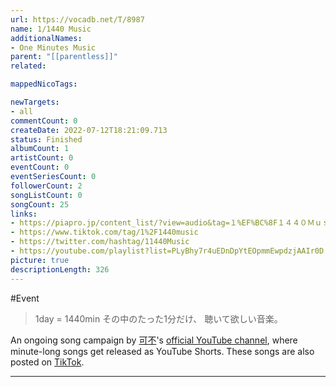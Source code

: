 ```yaml
---
url: https://vocadb.net/T/8987
name: 1/1440 Music
additionalNames: 
- One Minutes Music
parent: "[[parentless]]"
related:

mappedNicoTags:

newTargets:
- all
commentCount: 0
createDate: 2022-07-12T18:21:09.713
status: Finished
albumCount: 1
artistCount: 0
eventCount: 0
eventSeriesCount: 0
followerCount: 2
songListCount: 0
songCount: 25
links: 
- https://piapro.jp/content_list/?view=audio&tag=１%EF%BC%8F１４４０Ｍｕｓｉｃ
- https://www.tiktok.com/tag/1%2F1440music
- https://twitter.com/hashtag/11440Music
- https://youtube.com/playlist?list=PLyBhy7r4uEDnDpYtEOpmmEwpdzjAAIr0D
picture: true
descriptionLength: 326
---
```


#Event

>1day = 1440min
その中のたった1分だけ、
聴いて欲しい音楽。

An ongoing song campaign by [可不](https://vocadb.net/Ar/83928)'s [official YouTube channel](https://www.youtube.com/channel/UCm_1n9F3A6pz-Ms2NP93tBA), where minute-long songs get released as YouTube Shorts. These songs are also posted on [TikTok](https://www.tiktok.com/@musicalisotope).

---

